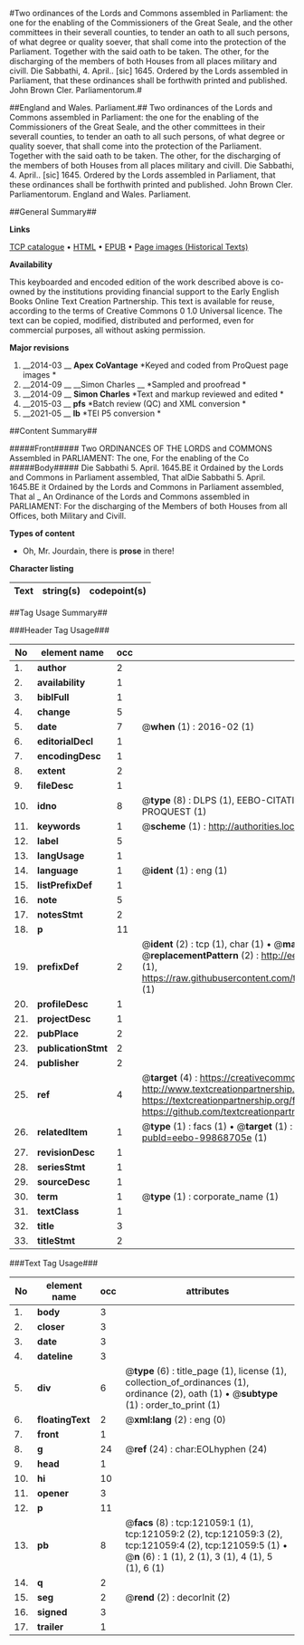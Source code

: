 #Two ordinances of the Lords and Commons assembled in Parliament: the one for the enabling of the Commissioners of the Great Seale, and the other committees in their severall counties, to tender an oath to all such persons, of what degree or quality soever, that shall come into the protection of the Parliament. Together with the said oath to be taken. The other,  for the discharging of the members of both Houses from all places military and civill. Die Sabbathi, 4. April.. [sic] 1645. Ordered by the Lords assembled in Parliament, that these ordinances shall be forthwith printed and published. John Brown Cler. Parliamentorum.#

##England and Wales. Parliament.##
Two ordinances of the Lords and Commons assembled in Parliament: the one for the enabling of the Commissioners of the Great Seale, and the other committees in their severall counties, to tender an oath to all such persons, of what degree or quality soever, that shall come into the protection of the Parliament. Together with the said oath to be taken. The other,  for the discharging of the members of both Houses from all places military and civill. Die Sabbathi, 4. April.. [sic] 1645. Ordered by the Lords assembled in Parliament, that these ordinances shall be forthwith printed and published. John Brown Cler. Parliamentorum.
England and Wales. Parliament.

##General Summary##

**Links**

[TCP catalogue](http://www.ota.ox.ac.uk/tcp/)  • 
[HTML](http://tei.it.ox.ac.uk/tcp/Texts-HTML/free/A83/A83568.html)  • 
[EPUB](http://tei.it.ox.ac.uk/tcp/Texts-EPUB/free/A83/A83568.epub) • 
[Page images (Historical Texts)](https://historicaltexts.jisc.ac.uk/eebo-99868705e)

**Availability**

This keyboarded and encoded edition of the work described above is co-owned by the
    institutions providing financial support to the Early English Books Online Text Creation
    Partnership. This text is available for reuse, according to the terms of  Creative Commons 0 1.0 Universal
    licence. The text can be copied, modified, distributed and performed, even for commercial
    purposes, all without asking permission.

**Major revisions**

1. __2014-03 __ __Apex CoVantage__ *Keyed and coded from ProQuest page images *
1. __2014-09 __ __Simon Charles __ *Sampled and proofread *
1. __2014-09 __ __Simon Charles__ *Text and markup reviewed and edited *
1. __2015-03 __ __pfs__ *Batch review (QC) and XML conversion *
1. __2021-05 __ __lb__ *TEI P5 conversion *

##Content Summary##

#####Front#####
Two ORDINANCES OF THE LORDS and COMMONS Assembled in PARLIAMENT: The one, For the enabling of the Co
#####Body#####
Die Sabbathi 5. April. 1645.BE it Ordained by the Lords and Commons in Parliament assembled, That alDie Sabbathi 5. April. 1645.BE it Ordained by the Lords and Commons in Parliament assembled, That al
    _ An Ordinance of the Lords and Commons assembled in PARLIAMENT: For the discharging of the Members of both Houses from all Offices, both Military and Civill.

**Types of content**

  * Oh, Mr. Jourdain, there is **prose** in there!

**Character listing**


|Text|string(s)|codepoint(s)|
|---|---|---|

##Tag Usage Summary##

###Header Tag Usage###

|No|element name|occ|attributes|
|---|---|---|---|
|1.|__author__|2||
|2.|__availability__|1||
|3.|__biblFull__|1||
|4.|__change__|5||
|5.|__date__|7| @__when__ (1) : 2016-02 (1)|
|6.|__editorialDecl__|1||
|7.|__encodingDesc__|1||
|8.|__extent__|2||
|9.|__fileDesc__|1||
|10.|__idno__|8| @__type__ (8) : DLPS (1), EEBO-CITATION (1), VID (1), EEBO-PROQUEST (1), STC (3), PROQUEST (1)|
|11.|__keywords__|1| @__scheme__ (1) : http://authorities.loc.gov/ (1)|
|12.|__label__|5||
|13.|__langUsage__|1||
|14.|__language__|1| @__ident__ (1) : eng (1)|
|15.|__listPrefixDef__|1||
|16.|__note__|5||
|17.|__notesStmt__|2||
|18.|__p__|11||
|19.|__prefixDef__|2| @__ident__ (2) : tcp (1), char (1)  •  @__matchPattern__ (2) : ([0-9\-]+):([0-9IVX]+) (1), (.+) (1)  •  @__replacementPattern__ (2) : http://eebo.chadwyck.com/downloadtiff?vid=$1&page=$2 (1), https://raw.githubusercontent.com/textcreationpartnership/Texts/master/tcpchars.xml#$1 (1)|
|20.|__profileDesc__|1||
|21.|__projectDesc__|1||
|22.|__pubPlace__|2||
|23.|__publicationStmt__|2||
|24.|__publisher__|2||
|25.|__ref__|4| @__target__ (4) : https://creativecommons.org/publicdomain/zero/1.0/ (1), http://www.textcreationpartnership.org/docs/. (1), https://textcreationpartnership.org/faq/#faq05 (1), https://github.com/textcreationpartnership (1)|
|26.|__relatedItem__|1| @__type__ (1) : facs (1)  •  @__target__ (1) : https://data.historicaltexts.jisc.ac.uk/view?pubId=eebo-99868705e (1)|
|27.|__revisionDesc__|1||
|28.|__seriesStmt__|1||
|29.|__sourceDesc__|1||
|30.|__term__|1| @__type__ (1) : corporate_name (1)|
|31.|__textClass__|1||
|32.|__title__|3||
|33.|__titleStmt__|2||


###Text Tag Usage###

|No|element name|occ|attributes|
|---|---|---|---|
|1.|__body__|3||
|2.|__closer__|3||
|3.|__date__|3||
|4.|__dateline__|3||
|5.|__div__|6| @__type__ (6) : title_page (1), license (1), collection_of_ordinances (1), ordinance (2), oath (1)  •  @__subtype__ (1) : order_to_print (1)|
|6.|__floatingText__|2| @__xml:lang__ (2) : eng (0)|
|7.|__front__|1||
|8.|__g__|24| @__ref__ (24) : char:EOLhyphen (24)|
|9.|__head__|1||
|10.|__hi__|10||
|11.|__opener__|3||
|12.|__p__|11||
|13.|__pb__|8| @__facs__ (8) : tcp:121059:1 (1), tcp:121059:2 (2), tcp:121059:3 (2), tcp:121059:4 (2), tcp:121059:5 (1)  •  @__n__ (6) : 1 (1), 2 (1), 3 (1), 4 (1), 5 (1), 6 (1)|
|14.|__q__|2||
|15.|__seg__|2| @__rend__ (2) : decorInit (2)|
|16.|__signed__|3||
|17.|__trailer__|1||
